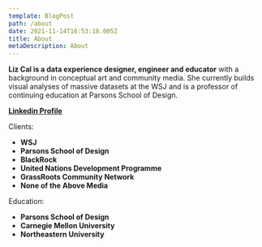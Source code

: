 ```yaml
---
template: BlogPost
path: /about
date: 2021-11-14T16:53:18.005Z
title: About
metaDescription: About
---
```

**Liz Cal is a data experience designer, engineer and educator** with a background in conceptual art and community media. She currently builds visual analyses of massive datasets at the WSJ and is a professor of continuing education at Parsons School of Design.

**[Linkedin Profile](https://www.linkedin.com/in/ryezzz/)**

Clients:

* **WSJ**
* **Parsons School of Design**
* **BlackRock**
* **United Nations Development Programme**
* **GrassRoots Community Network**
* **None of the Above Media**

Education:

* **Parsons School of Design** 
* **Carnegie Mellon University**
* **Northeastern University**